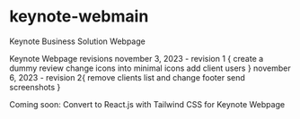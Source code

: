 # keynote-webmain
Keynote Business Solution Webpage


Keynote Webpage revisions
  november 3, 2023 - revision 1 {
      create a dummy review 
      change icons into minimal icons
      add client users
  }
november 6, 2023 - revision 2{
    remove clients list
    and change footer
    send screenshots
}




Coming soon: Convert to React.js with Tailwind CSS for Keynote Webpage
